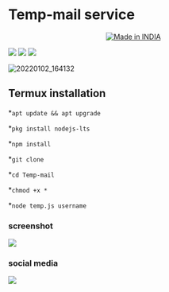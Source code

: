 # Temp-mail service
<p align="center">
<a href="https://is.gd/UQreTd"><img title="Made in INDIA" src="https://img.shields.io/badge/MADE%20IN-INDIA-SCRIPT?colorA=%23ff8100&colorB=%23017e40&colorC=%23ff0000&style=for-the-badge"></a>
</p>
<p>
<a href="https://img.shields.io/badge/PRINCE-KUMAR-green" ><img  src="https://img.shields.io/badge/PRINCE-KUMAR-green"></a>  <a href="#" ><img  src="https://img.shields.io/badge/TEMP-MAIL-red"></a>  <a href="#"><img src="https://img.shields.io/badge/MADE%20IN%20-NODE-yellow"></a></p>

![20220102_164132](https://user-images.githubusercontent.com/56459297/147874107-16f87388-f3e2-44bc-acd3-0c183197a48c.jpg)

## Termux installation 
*`apt update && apt upgrade`

*`pkg install nodejs-lts`

*`npm install `

*`git clone `

*`cd Temp-mail`

*`chmod +x *`

*`node temp.js username`

### screenshot
 <img src="https://user-images.githubusercontent.com/56459297/147874707-c8ddb798-c9b0-4143-ae2f-d8313d2cb53c.jpg">
 
 ### social media 
 <p> <img src="https://img.shields.io/badge/Instagram-E4405F?style=for-the-badge&logo=instagram&logoColor=white"></p>
